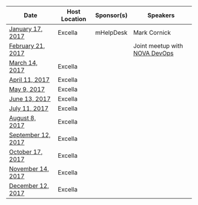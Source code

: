 Date|Host Location|Sponsor(s)|Speakers
----|-------------|----------|--------
[January 17, 2017](https://www.meetup.com/DevOpsDC/events/228457134/)|Excella|mHelpDesk|Mark Cornick
[February 21, 2017](https://www.meetup.com/DevOpsDC/events/234090471/)| | | Joint meetup with [NOVA DevOps](https://www.meetup.com/NOVA-DevOps/)
[March 14, 2017](https://www.meetup.com/DevOpsDC/events/234090476/)|Excella| |
[April 11, 2017](https://www.meetup.com/DevOpsDC/events/234801427/)|Excella| |
[May 9, 2017](https://www.meetup.com/DevOpsDC/events/234801436/)|Excella| |
[June 13, 2017](https://www.meetup.com/DevOpsDC/events/jkpfmlywjbrb/)|Excella | |
[July 11, 2017](https://www.meetup.com/DevOpsDC/events/jkpfmlywkbpb/)|Excella| |
[August 8, 2017](https://www.meetup.com/DevOpsDC/events/jkpfmlywlblb/)|Excella| |
[September 12, 2017](https://www.meetup.com/DevOpsDC/events/jkpfmlywmbqb/)|Excella| |
[October 17, 2017](https://www.meetup.com/DevOpsDC/events/236035519/)|Excella| |
[November 14, 2017](https://www.meetup.com/DevOpsDC/events/jkpfmlywpbsb/)|Excella| |
[December 12, 2017](https://www.meetup.com/DevOpsDC/events/jkpfmlywqbqb/)|Excella| |
